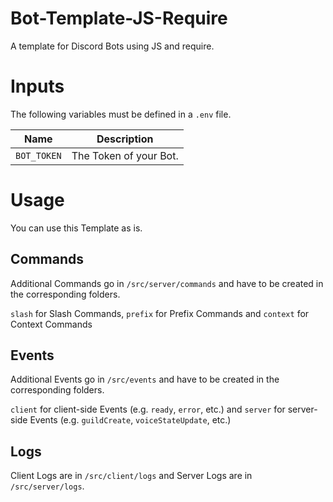 # Bot-Template-JS-Require
A template for Discord Bots using JS and require.

# Inputs
The following variables must be defined in a `.env` file.

| Name        | Description                               |
| ----------- | ----------------------------------------- |
| `BOT_TOKEN` | The Token of your Bot.                    |

# Usage
You can use this Template as is.

## Commands
Additional Commands go in `/src/server/commands` and have to be created in the corresponding folders.

`slash` for Slash Commands, `prefix` for Prefix Commands and `context` for Context Commands

## Events
Additional Events go in `/src/events` and have to be created in the corresponding folders.

`client` for client-side Events (e.g. `ready`, `error`, etc.) and `server` for server-side Events (e.g. `guildCreate`, `voiceStateUpdate`, etc.)

## Logs
Client Logs are in `/src/client/logs` and Server Logs are in  `/src/server/logs`.
